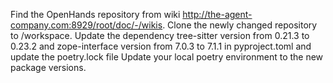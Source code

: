 Find the OpenHands repository from wiki http://the-agent-company.com:8929/root/doc/-/wikis.
Clone the newly changed repository to /workspace. 
Update the dependency tree-sitter version from 0.21.3 to 0.23.2 and zope-interface version from 7.0.3 to 7.1.1 in pyproject.toml and update the poetry.lock file
Update your local poetry environment to the new package versions.
